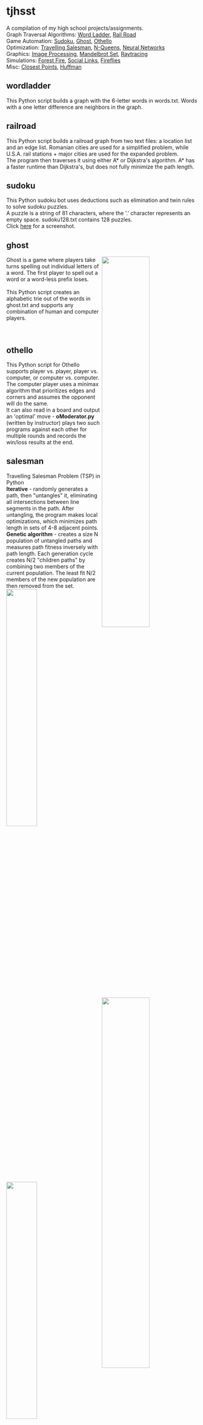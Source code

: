 # tjhsst
  
A compilation of my high school projects/assignments.  
Graph Traversal Algorithms: [Word Ladder](#wordladder), [Rail Road](#railroad)  
Game Automation: [Sudoku](#sudoku), [Ghost](#ghost), [Othello](#othello)  
Optimization: [Travelling Salesman](#salesman), [N-Queens](#nQueens), [Neural Networks](#neuralnetwork)  
Graphics: [Image Processing](#imageprocessing), [Mandelbrot Set](#mandelbrot), [Raytracing](#raytracing)  
Simulations: [Forest Fire](#forestfire), [Social Links](#sociallinks), [Fireflies](#fireflies)  
Misc: [Closest Points](#closestpoints), [Huffman](#huffman)  
  
## wordladder
This Python script builds a graph with the 6-letter words in words.txt. Words with a one letter difference are neighbors in the graph.  
  
## railroad
This Python script builds a railroad graph from two text files: a location list and an edge list. Romanian cities are used for a simplified problem, while U.S.A. rail stations + major cities are used for the expanded problem.  
The program then traverses it using either A* or Dijkstra's algorithm. A* has a faster runtime than Dijkstra's, but does not fully minimize the path length.  
  
## sudoku
This Python sudoku bot uses deductions such as elimination and twin rules to solve sudoku puzzles.  
A puzzle is a string of 81 characters, where the '.' character represents an empty space. sudoku128.txt contains 128 puzzles.  
Click <a href="https://raw.githubusercontent.com/imkevinkuo/tjhsst/master/sudoku/sudoku.png">here</a> for a screenshot.  
  
## ghost
<img src="https://raw.githubusercontent.com/imkevinkuo/tjhsst/master/ghost/ghost.png" width="50%" align="right">  
Ghost is a game where players take turns spelling out individual letters of a word. The first player to spell out a word or a word-less prefix loses. <br><br>
This Python script creates an alphabetic trie out of the words in ghost.txt and supports any combination of human and computer players. <br><br><br>
  
## othello
<img src="https://raw.githubusercontent.com/imkevinkuo/tjhsst/master/othello/othello.png" width="50%" align="right">  
This Python script for Othello supports player vs. player, player vs. computer, or computer vs. computer. <br>
The computer player uses a minimax algorithm that prioritizes edges and corners and assumes the opponent will do the same. <br>
It can also read in a board and output an 'optimal' move - <b>oModerator.py</b> (written by instructor) plays two such programs against each other for multiple rounds and records the win/loss results at the end. <br>
  
## salesman
Travelling Salesman Problem (TSP) in Python  
**Iterative** - randomly generates a path, then "untangles" it, eliminating all intersections between line segments in the path. After untangling, the program makes local optimizations, which minimizes path length in sets of 4-8 adjacent points.  
**Genetic algorithm** - creates a size N population of untangled paths and measures path fitness inversely with path length. Each generation cycle creates N/2 "children paths" by combining two members of the current population. The least fit N/2 members of the new population are then removed from the set.  
<img src="https://raw.githubusercontent.com/imkevinkuo/tjhsst/master/salesman/working path.png" width="40%">
<img src="https://raw.githubusercontent.com/imkevinkuo/tjhsst/master/salesman/best path.png" width="40%">  
  
## nQueens
<img src="https://raw.githubusercontent.com/imkevinkuo/tjhsst/master/nqueens/nqueens30.png" width="40%" align="right">
This Python script places N queens on a NxN board with queens such that none of them attack each other. <br>
<b>Brute force backtracking</b> - Generates all possible boards one queen at a time and only works off legal permutations (i.e. will eliminate a "solution" that contains a queen in A1 and another in B2, even if the board size is 8).  Returns a list of all possible boards. Time efficiency is n! due to brute force nature. <br>
<b>Hill climbing</b> - Generates a random board and checks single column swaps to reduce # of conflicts. Sometimes, a solution cannot be found due to the starting spot (we reach a 'local minimum'), in which case we generate a new board and restart. <br>
<b>Genetic algorithm</b> - Similar to the genetic TSP method. Splices parent boards by copying the front of parent 1 (up to a specified pivot point) and appending the rest of the unused numbers in the order they occur in parent 2. This algorithm's time efficiency is far more reliable than the above two methods at large N.<br>
  
## neuralnetwork
WIP    
  
## imageprocessing
All the image feature detection techniques below are implemented in Python.  
**Grayscale & Edge detection (Sobel+Canny)**  
<img src="https://raw.githubusercontent.com/imkevinkuo/tjhsst/master/computervision/img/leaves.jpg" width="30%">
<img src="https://raw.githubusercontent.com/imkevinkuo/tjhsst/master/computervision/img/leavesgb.jpg" width="30%">  
<img src="https://raw.githubusercontent.com/imkevinkuo/tjhsst/master/computervision/img/leavesgbe.jpg" width="30%">
<img src="https://raw.githubusercontent.com/imkevinkuo/tjhsst/master/computervision/img/leavesgbet.jpg" width="30%">  
  
**Circle detection (Hough Transform)**  
<nowiki>*</nowiki>brighter spots in the third image have a greater likelyhood of being detected as a circle.  
<img src="https://raw.githubusercontent.com/imkevinkuo/tjhsst/master/computervision/img/coins.jpg" width="30%">
<img src="https://raw.githubusercontent.com/imkevinkuo/tjhsst/master/computervision/img/coinse.jpg" width="30%">  
<img src="https://raw.githubusercontent.com/imkevinkuo/tjhsst/master/computervision/img/coinshough.jpg" width="30%">
<img src="https://raw.githubusercontent.com/imkevinkuo/tjhsst/master/computervision/img/coinsfinal.jpg" width="30%">  
  
**Concentric Circle Detection**  
<img src="https://raw.githubusercontent.com/imkevinkuo/tjhsst/master/computervision/img/donuts.jpg" width="30%">
<img src="https://raw.githubusercontent.com/imkevinkuo/tjhsst/master/computervision/img/donutsedge.jpg" width="30%">  
<img src="https://raw.githubusercontent.com/imkevinkuo/tjhsst/master/computervision/img/donutshough.jpg" width="30%">
<img src="https://raw.githubusercontent.com/imkevinkuo/tjhsst/master/computervision/img/donutsfinal.jpg" width="30%">  
  
**Line Detection**  
<nowiki>*</nowiki>the third image plots two variables, rho and theta. Pixel intensity increases with likelyhood of being a line.  
Implementation details can be found <a href= "https://docs.opencv.org/3.0-beta/doc/py_tutorials/py_imgproc/py_houghlines/py_houghlines.html">here</a>.  
<img src="https://raw.githubusercontent.com/imkevinkuo/tjhsst/master/computervision/img/tilted.png" width="30%">
<img src="https://raw.githubusercontent.com/imkevinkuo/tjhsst/master/computervision/img/tiltede.jpg" width="30%">  
<img src="https://raw.githubusercontent.com/imkevinkuo/tjhsst/master/computervision/img/tiltedhough.jpg" width="30%">
<img src="https://raw.githubusercontent.com/imkevinkuo/tjhsst/master/computervision/img/tiltedfinal.jpg" width="30%">  
  
## mandelbrot
This C program plots a shaded Mandelbrot Set using glut and GL.  
Allows the user to zoom in/out indefinitely and increase/decrease calculation precision.  
MPIbrot has identical function, but can use multiple processing cores using mpirun.  
<img src="https://raw.githubusercontent.com/imkevinkuo/tjhsst/master/mandelbrot/fewsteps.png" width="30%">
<img src="https://raw.githubusercontent.com/imkevinkuo/tjhsst/master/mandelbrot/moresteps.png" width="30%">
<img src="https://raw.githubusercontent.com/imkevinkuo/tjhsst/master/mandelbrot/zoomedin.png" width="30%">  
  
## raytracing
haHAA
  
## forestfire
This C program simulates a "forest fire" where fire spreads to adjacent cells.  
Uses system time as a seed to generate trees in a grid. Several trials are conducted with varying "tree densities", and the program calculates the density with the longest normalized burnout time (# of iterations until burnout, divided by grid size).  
  
## sociallinks  
This Python script simulates two ways of making connections.
Group one starts with a given population and draws random links between everyone. The plot is given by graphrand.jpg.  
<img src="https://raw.githubusercontent.com/imkevinkuo/tjhsst/master/sociallinks//graphrand.jpg" width="50%">  
Group two starts with a small number of people (a "popular group") who all know each other. We iteratively add new members to the society and give each new member a few social links. The resulting graph is shown by graphiter.jpg.  
<img src="https://raw.githubusercontent.com/imkevinkuo/tjhsst/master/sociallinks//graphiter.jpg" width="50%">  
Note that the first graph is shaped more symmetrically, while in the second, there are only a few popular people and most people (the new members added later) only have a few connections.  
  
## fireflies
<img src="https://raw.githubusercontent.com/imkevinkuo/tjhsst/master/fireflies/fireflies.png" width="30%" align="right">  
This Python script displays fireflies (yellow dots) on a night (black) background.<br><br>
All fireflies have a set 'charge-up' time, but have random start times. <br><br>

When a firefly 'discharges', it will display full intensity yellow dot on the screen, which then fades. Discharging a light will also cause nearby fireflies to also adjust their discharge times to more closely match the source.<br><br>

After enough time passes, all of the fireflies will discharge and light up together.<br><br>
  
## closestpoints
This C++ program compares three algorithms for finding the two closest points in a set.  
**Brute force** - O(n^2)  
**Recursive partitioning** - O(nlog(n))  
**Sieve**: O(n), documented in ["A Simple Randomized Sieve Algorithm for the Closest-Pair Problem"](https://www.cs.umd.edu/~samir/grant/cp.pdf)  
  
## huffman
This simple C program implements Huffman encoding and decoding. It uses one Amendement from the U.S. Constitution for each of the sample .txt files.  